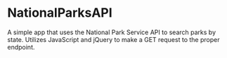 # NationalParksAPI

A simple app that uses the National Park Service API to search parks by state. Utilizes JavaScript and jQuery to make a GET request to the proper endpoint.
